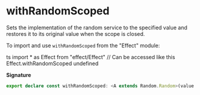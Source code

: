 # withRandomScoped

Sets the implementation of the random service to the specified value and
restores it to its original value when the scope is closed.

To import and use `withRandomScoped` from the "Effect" module:

ts
import \* as Effect from "effect/Effect"
// Can be accessed like this
Effect.withRandomScoped
undefined

**Signature**

```ts
export declare const withRandomScoped: <A extends Random.Random>(value: A) => Effect<void, never, Scope.Scope>
```
